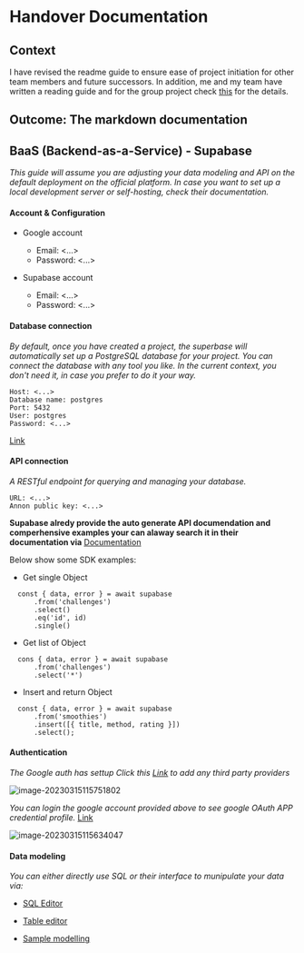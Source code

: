 # Handover Documentation

## Context

I have revised the readme guide to ensure ease of project initiation for other team members and future successors.
In addition, me and my team have written a reading guide and for the group project check [<u>this</u>](/assets/ClimbTraining.pdf) for the details.

## Outcome: The markdown documentation

<div style={{ backgroundColor: '#F9F9F9', padding: '20px' }}>

## BaaS (Backend-as-a-Service) - Supabase

_This guide will assume you are adjusting your data modeling and API on the default deployment on the official platform. In case you want to set up a local development server or self-hosting, check their documentation._

#### Account & Configuration

- Google account

  - Email: <...>
  - Password: <...>

- Supabase account
  - Email: <...>
  - Password: <...>

#### Database connection

_By default, once you have created a project, the superbase will automatically set up a PostgreSQL database for your project. You can connect the database with any tool you like. In the current context, you don't need it, in case you prefer to do it your way._

```
Host: <...>
Database name: postgres
Port: 5432
User: postgres
Password: <...>
```

[<u>Link</u>](https://app.supabase.com/project/uawccbcacinyimooptdn/settings/database)

#### API connection

_A RESTful endpoint for querying and managing your database._

```
URL: <...>
Annon public key: <...>
```

**Supabase alredy provide the auto generate API documendation and comperhensive examples your can alaway search it in their documentation via** [<u>Documentation</u>](https://supabase.com/docs)

Below show some SDK examples:

- Get single Object

```
  const { data, error } = await supabase
      .from('challenges')
      .select()
      .eq('id', id)
      .single()
```

- Get list of Object

```
  cons { data, error } = await supabase
      .from('challenges')
      .select('*')
```

- Insert and return Object

```
  const { data, error } = await supabase
      .from('smoothies')
      .insert([{ title, method, rating }])
      .select();
```

#### Authentication

_The Google auth has settup Click this [<u>Link</u>](https://app.supabase.com/project/uawccbcacinyimooptdn/auth/providers) to add any third party providers_

![image-20230315115751802](https://uawccbcacinyimooptdn.supabase.co/storage/v1/object/public/images/supabase-example-img-1.png)

_You can login the google account provided above to see google OAuth APP credential profile._ [Link](https://console.cloud.google.com/apis/credentials?project=climbtrain)

![image-20230315115634047](https://uawccbcacinyimooptdn.supabase.co/storage/v1/object/public/images/supabase-example-img-2.png)

#### Data modeling

_You can either directly use SQL or their interface to munipulate your data via:_

- [<u>SQL Editor</u>](https://app.supabase.com/project/uawccbcacinyimooptdn/sql)
- [<u>Table editor</u>](https://app.supabase.com/project/uawccbcacinyimooptdn/editor/28505)

- [<u>Sample modelling</u>](https://lucid.app/lucidchart/41a3744d-ae65-4a2f-a36e-4d455a457c0a/edit?viewport_loc=-229%2C-192%2C2151%2C1524%2C0_0&invitationId=inv_46eacada-0adb-47c4-8d4f-4a13d288c556)

</div>
